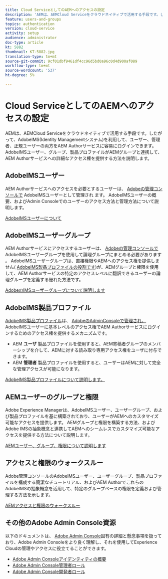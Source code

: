 ```yaml
---
title: Cloud ServiceとしてのAEMへのアクセスの設定
description: 'AEMは、AEMCloud Serviceをクラウドネイティブで活用する手段です。したがって、AdobeIMS(Identity Managementシステム)を利用して、ユーザー、管理者、正規ユーザーの両方をAEM Authorサービスに容易にログインできます。 AdobeのIMSユーザー、ユーザーグループ、製品プロファイルを、AEMグループと共に使用し、AEM Authorへの特定のアクセス権を提供する方法について説明します。  '
feature: users-and-groups
topics: authentication
version: cloud-service
activity: setup
audience: administrator
doc-type: article
kt: 5882
thumbnail: KT-5882.jpg
translation-type: tm+mt
source-git-commit: 9cf01dbf9461df4cc96d5bd0a96c0d4d900af089
workflow-type: tm+mt
source-wordcount: '537'
ht-degree: 5%

---
```



# Cloud ServiceとしてのAEMへのアクセスの設定

AEMは、AEMCloud Serviceをクラウドネイティブで活用する手段です。したがって、AdobeIMS(Identity Managementシステム)を利用して、ユーザー、管理者、正規ユーザーの両方をAEM Authorサービスに容易にログインできます。 AdobeIMSユーザー、グループ、製品プロファイルがAEMグループと連携して、AEM Authorサービスへの詳細なアクセス権を提供する方法を説明します。

## AdobeIMSユーザー

AEM Authorサービスへのアクセスを必要とするユーザーは、 [Adobeの管理コンソールで](https://helpx.adobe.com/jp/enterprise/using/set-up-identity.html) AdobeIMSユーザーとして管理され [](https://adminconsole.adobe.com)ます。 AdobeIMSユーザーの概要、およびAdmin Consoleでのユーザーのアクセス方法と管理方法について説明します。

[AdobeIMSユーザーについて](./adobe-ims-users.md)

## AdobeIMSユーザーグループ

AEM Authorサービスにアクセスするユーザーは、 [Adobeの管理コンソールで](https://helpx.adobe.com/enterprise/using/user-groups.html) AdobeIMSユーザーグループを使用して論理グループにまとめる必要があります [](https://adminconsole.adobe.com)。 AdobeIMSユーザーグループは、直接権限やAEMへのアクセス権を提供しません( [AdobeIMS製品プロファイルの役割です](#adobe-ims-product-profiles))が、AEMグループと権限を使用して、AEM Authorサービスの特定のアクセスレベルに翻訳できるユーザーの論理グループを定義する優れた方法です。

[AdobeのIMSユーザーグループについて説明します](./adobe-ims-user-groups.md)

## AdobeIMS製品プロファイル

[AdobeIMS製品プロファイル](https://helpx.adobe.com/enterprise/using/manage-permissions-and-roles.html)は、 [AdobeのAdminConsoleで管理され、](https://adminconsole.adobe.com)[](#adobe-ims-users) AdobeIMSユーザーに基本レベルのアクセス権でAEM Authorサービスにログインするためのアクセス権を提供するメカニズムです。

+ AEM __ユーザ__ 製品プロファイルを使用すると、AEM寄稿者グループのメンバーシップを介して、AEMに対する読み取り専用アクセス権をユーザに付与できます。
+ AEM __管理者__ 製品プロファイルを使用すると、ユーザーはAEMに対して完全な管理アクセスが可能になります。

[AdobeIMS製品プロファイルについて説明します。](./adobe-ims-product-profiles.md)

## AEMユーザーのグループと権限

Adobe Experience Managerは、AdobeIMSユーザー、ユーザーグループ、および製品プロファイルを基に構築されており、ユーザーがAEMへのカスタマイズ可能なアクセスを提供します。 AEMグループと権限を構築する方法、およびAdobe IMSの抽象概念と連携してAEMへのシームレスでカスタマイズ可能なアクセスを提供する方法について説明します。

[AEMユーザー、グループ、権限について説明します](./aem-users-groups-and-permissions.md)

## アクセスと権限のウォークスルー

Adobe管理コンソールのAdobeIMSユーザー、ユーザーグループ、製品プロファイルを構成する簡潔なチュートリアル、およびAEM AuthorでこれらのAdobeIMSの抽象概念を活用して、特定のグループベースの権限を定義および管理する方法を示します。

[AEMアクセスと権限のウォークスルー](./walk-through.md)

## その他のAdobe Admin Console資源

以下のドキュメントは、 [Adobe Admin Console](https://adminconsole.adobe.com)固有の詳細と懸念事項を扱っており、Adobe Admin Consoleをより良く理解し、それを使用してExperience Cloudの管理やアクセスに役立てることができます。

+ [Adobe Admin Consoleアイデンティティの概要](https://helpx.adobe.com/jp/enterprise/using/identity.html)
+ [Adobe Admin Console管理者ロール](https://helpx.adobe.com/jp/enterprise/using/admin-roles.html)
+ [Adobe Admin Console開発者ロール](https://helpx.adobe.com/jp/enterprise/using/manage-developers.html)